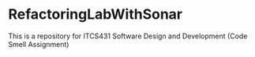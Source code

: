 # RefactoringLabWithSonar
This is a repository for ITCS431 Software Design and Development (Code Smell Assignment)
